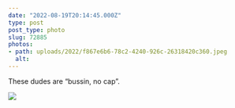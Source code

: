 ```yaml
---
date: "2022-08-19T20:14:45.000Z"
type: post 
post_type: photo
slug: 72885
photos: 
- path: uploads/2022/f867e6b6-78c2-4240-926c-26318420c360.jpeg
  alt: 
---
```

These dudes are “bussin, no cap”.


![](/uploads/2022/f867e6b6-78c2-4240-926c-26318420c360.jpeg)

